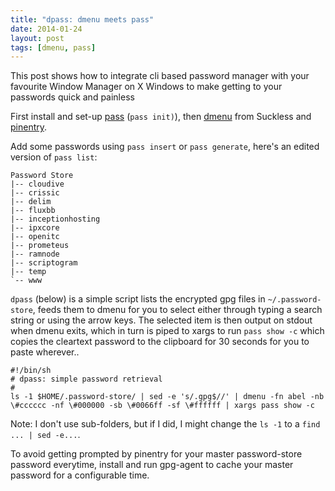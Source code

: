 ```yaml
---
title: "dpass: dmenu meets pass"
date: 2014-01-24
layout: post
tags: [dmenu, pass]
---
```


This post shows how to integrate cli based password manager with your favourite Window Manager on X Windows to make getting to your passwords quick and painless

First install and set-up [pass](http://zx2c4.com/projects/password-store) (`pass init)`), then [dmenu](http://tools.suckless.org/dmenu/) from Suckless and [pinentry](https://wiki.archlinux.org/index.php/GnuPG#Pinentry).

Add some passwords using `pass insert` or `pass generate`, here's an edited version of `pass list`:

	Password Store
	|-- cloudive
	|-- crissic
	|-- delim
	|-- fluxbb
	|-- inceptionhosting
	|-- ipxcore
	|-- openitc
	|-- prometeus
	|-- ramnode
	|-- scriptogram
	|-- temp
	`-- www

`dpass` (below) is a simple script lists the encrypted gpg files in `~/.password-store`, feeds them to dmenu for you to select either through typing a search string or using the arrow keys.  The selected item is then output on stdout when dmenu exits, which in turn is piped to xargs to run `pass show -c` which copies the cleartext password to the clipboard for 30 seconds for you to paste wherever..

	#!/bin/sh
	# dpass: simple password retrieval
	#
	ls -1 $HOME/.password-store/ | sed -e 's/.gpg$//' | dmenu -fn abel -nb \#cccccc -nf \#000000 -sb \#0066ff -sf \#ffffff | xargs pass show -c

Note: I don't use sub-folders, but if I did, I might change the `ls -1` to a `find ... | sed -e...`.

To avoid getting prompted by pinentry for your master password-store password everytime, install and run gpg-agent to cache your master password for a configurable time.
